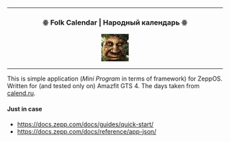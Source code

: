 
---

<div align="center">
    <h3>ꙮ Folk Calendar | Народный календарь ꙮ</h3>
    <img src="https://github.com/soctim/Folk_Calendar/blob/master/assets/gts/icon.png?raw=true" />
</div>

---

This is simple application (*Mini Program* in terms of framework) for ZeppOS. Written for (and tested only on) Amazfit GTS 4. The days taken from [calend.ru](https://www.calend.ru).


#### Just in case

- https://docs.zepp.com/docs/guides/quick-start/
- https://docs.zepp.com/docs/reference/app-json/